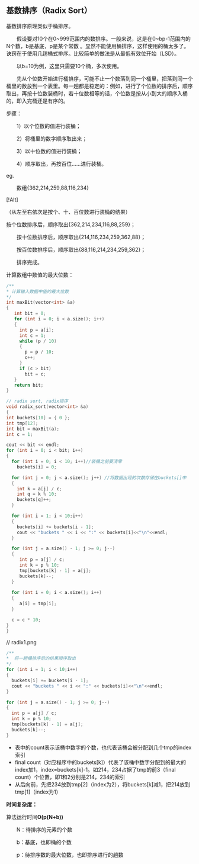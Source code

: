## 基数排序（Radix Sort）
基数排序原理类似于桶排序。

　　假设要对10个在0~999范围内的数排序。一般来说，这是在0~bp-1范围内的N个数，b是基底，p是某个常数 。显然不能使用桶排序，这样使用的桶太多了。诀窍在于使用几趟桶式排序。比较简单的做法是从最低有效位开始（LSD）。

　　以b=10为例，这里只需要10个桶，多次使用。

　　先从个位数开始进行桶排序，可能不止一个数落到同一个桶里，把落到同一个桶里的数放到一个表里。每一趟都是稳定的：例如，进行了个位数的排序后，顺序取出，再按十位数装桶时，若十位数相等的话，个位数是按从小到大的顺序入桶的，即入完桶还是有序的。

 步骤：

　　1）以个位数的值进行装桶；

　　2）将桶里的数字顺序取出来；

　　3）以十位数的值进行装桶；

　　4）顺序取出，再按百位......进行装桶。

eg.

　　数组{362,214,259,88,116,234}
  
  [!Alt]
  
  （从左至右依次是按个、十、百位数进行装桶的结果）
  
   按个位数排序后，顺序取出{362,214,234,116,88,259}；

　　按十位数排序后，顺序取出{214,116,234,259,362,88}；

　　按百位数排序后，顺序取出{88,116,214,234,259,362}；

　　排序完成。
  
  计算数组中数值的最大位数：
  ```c++
  /**
  * 计算输入数据中值的最大位数
  */
  int maxBit(vector<int> &a)
  {
     int bit = 0;
     for (int i = 0; i < a.size(); i++)
     {
       int p = a[i];
       int c = 1;
       while (p / 10)
       {
         p = p / 10;
         c++;
       }
       if (c > bit)
         bit = c;
     }
     return bit;
}
  ```
  
  ```c++
 // radix sort, radix排序
void radix_sort(vector<int> &a)
{
  int buckets[10] = { 0 };
  int tmp[12];
  int bit = maxBit(a);
  int c = 1;

  cout << bit << endl;
  for (int i = 0; i < bit; i++)
  {
    for (int i = 0; i < 10; i++)//装桶之前要清零
      buckets[i] = 0;

    for (int j = 0; j < a.size(); j++) //将数据出现的次数存储在buckets[]中
    {
      int k = a[j] / c;
      int q = k % 10;
      buckets[q]++;
    }

    for (int i = 1; i < 10;i++)
    {
      buckets[i] += buckets[i - 1];
      cout << "buckets " << i << ":" << buckets[i]<<"\n"<<endl;
    }

    for (int j = a.size() - 1; j >= 0; j--)
    {
       int p = a[j] / c;
       int k = p % 10;
       tmp[buckets[k] - 1] = a[j];
       buckets[k]--;
    }
                           
    for (int i = 0; i < a.size(); i++)
    {
       a[i] = tmp[i];
    }

    c = c * 10;
  }
}
  ```
  
  // radix1.png
  
  ```c++
  /**
  *  将一趟桶排序后的结果顺序取出
  */
  for (int i = 1; i < 10;i++)
  {
    buckets[i] += buckets[i - 1];
    cout << "buckets " << i << ":" << buckets[i]<<"\n"<<endl;
  }

  for (int j = a.size() - 1; j >= 0; j--)
  {
    int p = a[j] / c;
    int k = p % 10;
    tmp[buckets[k] - 1] = a[j];
    buckets[k]--;
  }
  ```
 
 - 表中的count表示该桶中数字的个数，也代表该桶会被分配到几个tmp的index索引
 - final count（对应程序中的buckets[k]）代表了该桶中数字分配到的最大的index加1，index=buckets[k]-1。如214，234占据了tmp的前3（final count）个位置，即1和2分别是214，234的索引
 - 从后向前，先把234放到tmp[2]（index为2），将buckets[k]减1，把214放到tmp[1]（index为1）
 
 **时间复杂度：**
 
 算法运行时间**O(p(N+b))**

　　N：待排序的元素的个数　　

　　b：基底，也即桶的个数

　　p：待排序数的最大位数，也即排序进行的趟数
